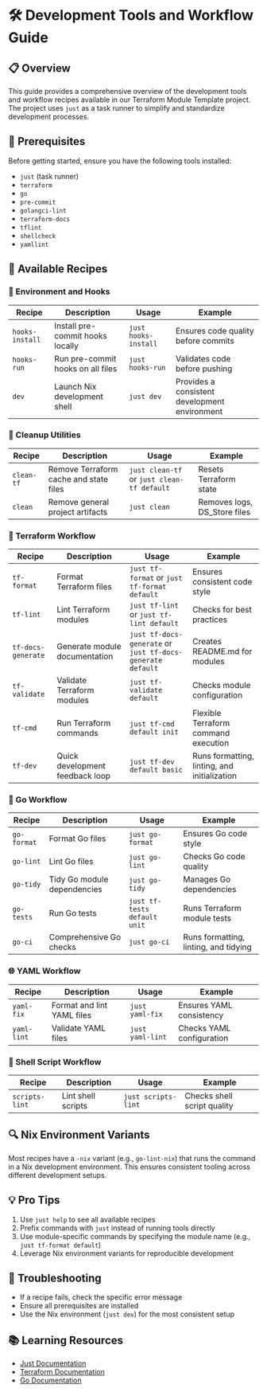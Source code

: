 # 🛠️ Development Tools and Workflow Guide

## 📋 Overview

This guide provides a comprehensive overview of the development tools and workflow recipes available in our Terraform Module Template project. The project uses `just` as a task runner to simplify and standardize development processes.

## 🚀 Prerequisites

Before getting started, ensure you have the following tools installed:
- `just` (task runner)
- `terraform`
- `go`
- `pre-commit`
- `golangci-lint`
- `terraform-docs`
- `tflint`
- `shellcheck`
- `yamllint`

## 🧰 Available Recipes

### 🔧 Environment and Hooks

| Recipe | Description | Usage | Example |
|--------|-------------|-------|---------|
| `hooks-install` | Install pre-commit hooks locally | `just hooks-install` | Ensures code quality before commits |
| `hooks-run` | Run pre-commit hooks on all files | `just hooks-run` | Validates code before pushing |
| `dev` | Launch Nix development shell | `just dev` | Provides a consistent development environment |

### 🧹 Cleanup Utilities

| Recipe | Description | Usage | Example |
|--------|-------------|-------|---------|
| `clean-tf` | Remove Terraform cache and state files | `just clean-tf` or `just clean-tf default` | Resets Terraform state |
| `clean` | Remove general project artifacts | `just clean` | Removes logs, DS_Store files |

### 🌿 Terraform Workflow

| Recipe | Description | Usage | Example |
|--------|-------------|-------|---------|
| `tf-format` | Format Terraform files | `just tf-format` or `just tf-format default` | Ensures consistent code style |
| `tf-lint` | Lint Terraform modules | `just tf-lint` or `just tf-lint default` | Checks for best practices |
| `tf-docs-generate` | Generate module documentation | `just tf-docs-generate` or `just tf-docs-generate default` | Creates README.md for modules |
| `tf-validate` | Validate Terraform modules | `just tf-validate default` | Checks module configuration |
| `tf-cmd` | Run Terraform commands | `just tf-cmd default init` | Flexible Terraform command execution |
| `tf-dev` | Quick development feedback loop | `just tf-dev default basic` | Runs formatting, linting, and initialization |

### 🐹 Go Workflow

| Recipe | Description | Usage | Example |
|--------|-------------|-------|---------|
| `go-format` | Format Go files | `just go-format` | Ensures Go code style |
| `go-lint` | Lint Go files | `just go-lint` | Checks Go code quality |
| `go-tidy` | Tidy Go module dependencies | `just go-tidy` | Manages Go dependencies |
| `go-tests` | Run Go tests | `just tf-tests default unit` | Runs Terraform module tests |
| `go-ci` | Comprehensive Go checks | `just go-ci` | Runs formatting, linting, and tidying |

### 🌐 YAML Workflow

| Recipe | Description | Usage | Example |
|--------|-------------|-------|---------|
| `yaml-fix` | Format and lint YAML files | `just yaml-fix` | Ensures YAML consistency |
| `yaml-lint` | Validate YAML files | `just yaml-lint` | Checks YAML configuration |

### 🐚 Shell Script Workflow

| Recipe | Description | Usage | Example |
|--------|-------------|-------|---------|
| `scripts-lint` | Lint shell scripts | `just scripts-lint` | Checks shell script quality |

## 🔍 Nix Environment Variants

Most recipes have a `-nix` variant (e.g., `go-lint-nix`) that runs the command in a Nix development environment. This ensures consistent tooling across different development setups.

## 💡 Pro Tips

1. Use `just help` to see all available recipes
2. Prefix commands with `just` instead of running tools directly
3. Use module-specific commands by specifying the module name (e.g., `just tf-format default`)
4. Leverage Nix environment variants for reproducible development

## 🚧 Troubleshooting

- If a recipe fails, check the specific error message
- Ensure all prerequisites are installed
- Use the Nix environment (`just dev`) for the most consistent setup

## 📚 Learning Resources

- [Just Documentation](https://just.systems/man/en/)
- [Terraform Documentation](https://www.terraform.io/docs)
- [Go Documentation](https://golang.org/doc/)
